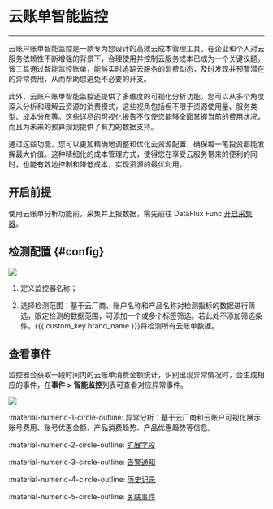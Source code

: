 # 云账单智能监控
---

云账户账单智能监控是一款专为您设计的高效云成本管理工具。在企业和个人对云服务依赖性不断增强的背景下，合理使用并控制云服务成本已成为一个关键议题。该工具通过智能监控账单，能够实时追踪云服务的消费动态，及时发现并预警潜在的异常费用，从而帮助您避免不必要的开支。

此外，云账户账单智能监控还提供了多维度的可视化分析功能。您可以从多个角度深入分析和理解云资源的消费模式，这些视角包括但不限于资源使用量、服务类型、成本分布等。这些详尽的可视化报告不仅使您能够全面掌握当前的费用状况，而且为未来的预算规划提供了有力的数据支持。

通过这些功能，您可以更加精确地调整和优化云资源配置，确保每一笔投资都能发挥最大价值。这种精细化的成本管理方式，使得您在享受云服务带来的便利的同时，也能有效地控制和降低成本，实现资源的最优利用。


## 开启前提

使用云账单分析功能前，采集并上报数据，需先前往 DataFlux Func [开启采集器](../../cloud-billing/index.md#precondition)。

## 检测配置 {#config}

![](../img/bill-intelligent-detection.png)

1. 定义监控器名称；

2. 选择检测范围：基于云厂商、账户名称和产品名称对检测指标的数据进行筛选，限定检测的数据范围，可添加一个或多个标签筛选。若此处不添加筛选条件，{{{ custom_key.brand_name }}}将检测所有云账单数据。


## 查看事件

监控器会获取一段时间内的云账单消费金额统计，识别出现异常情况时，会生成相应的事件，在**事件 > 智能监控**列表可查看对应异常事件。

![](../img/bill-intelligent-detection-1.png)


:material-numeric-1-circle-outline: 异常分析：基于云厂商和云账户可视化展示账号费用、账号优惠金额、产品消费趋势、产品优惠趋势等信息。

:material-numeric-2-circle-outline: [扩展字段](../../events/event-explorer/event-details.md#extension)

:material-numeric-3-circle-outline: [告警通知](../../events/event-explorer/event-details.md#alarm)

:material-numeric-4-circle-outline: [历史记录](../../events/event-explorer/event-details.md#history)

:material-numeric-5-circle-outline: [关联事件](../../events/event-explorer/event-details.md#relevance)
